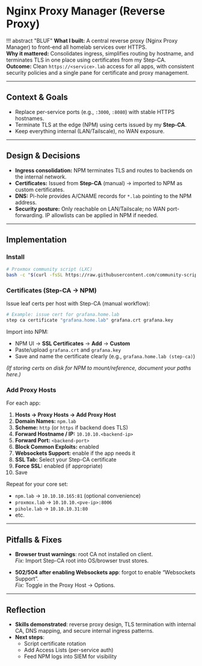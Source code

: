 # Nginx Proxy Manager (Reverse Proxy)

!!! abstract "BLUF"
    **What I built:** A central reverse proxy (Nginx Proxy Manager) to front-end all homelab services over HTTPS.  
    **Why it mattered:** Consolidates ingress, simplifies routing by hostname, and terminates TLS in one place using certificates from my Step-CA.  
    **Outcome:** Clean `https://<service>.lab` access for all apps, with consistent security policies and a single pane for certificate and proxy management.

---

## Context & Goals

- Replace per-service ports (e.g., `:3000`, `:8080`) with stable HTTPS hostnames.
- Terminate TLS at the edge (NPM) using certs issued by my **Step-CA**.
- Keep everything internal (LAN/Tailscale), no WAN exposure.

---

## Design & Decisions

- **Ingress consolidation:** NPM terminates TLS and routes to backends on the internal network.
- **Certificates:** Issued from **Step-CA** (manual) → imported to NPM as custom certificates.
- **DNS:** Pi-hole provides A/CNAME records for `*.lab` pointing to the NPM address.
- **Security posture:** Only reachable on LAN/Tailscale; no WAN port-forwarding. IP allowlists can be applied in NPM if needed.

---

## Implementation

### Install

```bash
# Proxmox community script (LXC)
bash -c "$(curl -fsSL https://raw.githubusercontent.com/community-scripts/ProxmoxVE/main/ct/nginxproxymanager.sh)"
```

### Certificates (Step-CA → NPM)

Issue leaf certs per host with Step-CA (manual workflow):

```bash
# Example: issue cert for grafana.home.lab
step ca certificate "grafana.home.lab" grafana.crt grafana.key
```

Import into NPM:

- NPM UI → **SSL Certificates** → **Add** → **Custom**
- Paste/upload `grafana.crt` and `grafana.key`
- Save and name the certificate clearly (e.g., `grafana.home.lab (step-ca)`)

<!-- PATHS PLACEHOLDER -->
*(If storing certs on disk for NPM to mount/reference, document your paths here.)*

### Add Proxy Hosts

For each app:

1. **Hosts → Proxy Hosts → Add Proxy Host**
2. **Domain Names:** `npm.lab`  
3. **Scheme:** `http` (or `https` if backend does TLS)  
4. **Forward Hostname / IP:** `10.10.10.<backend-ip>`  
5. **Forward Port:** `<backend-port>`  
6. **Block Common Exploits:** enabled  
7. **Websockets Support:** enable if the app needs it  
8. **SSL Tab:** Select your Step-CA certificate  
9. **Force SSL:** enabled (if appropriate)  
10. Save

Repeat for your core set:

- `npm.lab` → `10.10.10.165:81` (optional convenience)
- `proxmox.lab` → `10.10.10.<pve-ip>:8006`
- `pihole.lab` → `10.10.10.31:80`
- etc.

---

## Pitfalls & Fixes

- **Browser trust warnings**: root CA not installed on client.  
  *Fix:* Import Step-CA root into OS/browser trust stores.

- **502/504 after enabling Websockets app**: forgot to enable “Websockets Support”.  
  *Fix:* Toggle in the Proxy Host → Options.

---

## Reflection

- **Skills demonstrated**: reverse proxy design, TLS termination with internal CA, DNS mapping, and secure internal ingress patterns.
- **Next steps**:
     - Script certificate rotation
     - Add Access Lists (per-service auth)
     - Feed NPM logs into SIEM for visibility
